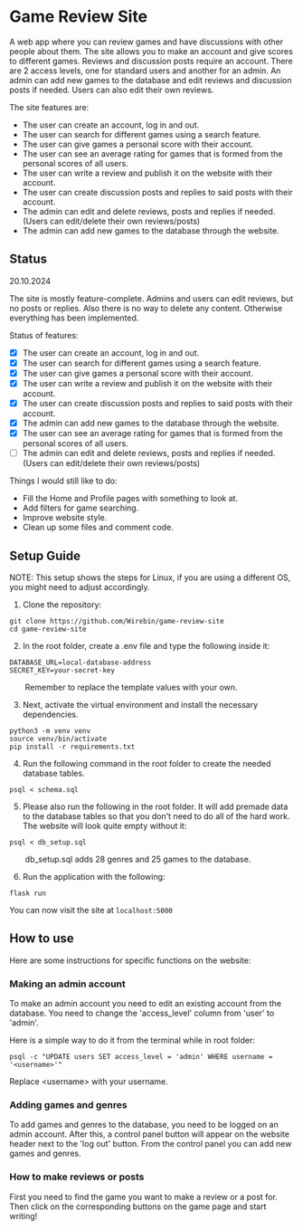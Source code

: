 # Game Review Site
A web app where you can review games and have discussions with other people about them.
The site allows you to make an account and give scores to different games. Reviews and discussion posts require an account.
There are 2 access levels, one for standard users and another for an admin. An admin can add new games to the database and 
edit reviews and discussion posts if needed. Users can also edit their own reviews.

The site features are:
* The user can create an account, log in and out.
* The user can search for different games using a search feature.
* The user can give games a personal score with their account.
* The user can see an average rating for games that is formed from the personal scores of all users.
* The user can write a review and publish it on the website with their account.
* The user can create discussion posts and replies to said posts with their account.
* The admin can edit and delete reviews, posts and replies if needed. (Users can edit/delete their own reviews/posts)
* The admin can add new games to the database through the website.

## Status

20.10.2024

The site is mostly feature-complete. Admins and users can edit reviews, but no posts or replies. Also there is no way to delete any content. Otherwise everything has been implemented.

Status of features:
- [x] The user can create an account, log in and out.
- [x] The user can search for different games using a search feature.
- [x] The user can give games a personal score with their account.
- [x] The user can write a review and publish it on the website with their account.
- [x] The user can create discussion posts and replies to said posts with their account.
- [x] The admin can add new games to the database through the website.
- [x] The user can see an average rating for games that is formed from the personal scores of all users.
- [ ] The admin can edit and delete reviews, posts and replies if needed. (Users can edit/delete their own reviews/posts)

Things I would still like to do:
* Fill the Home and Profile pages with something to look at.
* Add filters for game searching.
* Improve website style.
* Clean up some files and comment code.

## Setup Guide

NOTE: This setup shows the steps for Linux, if you are using a different OS, you might need to adjust accordingly.

1. Clone the repository:

```shell
git clone https://github.com/Wirebin/game-review-site
cd game-review-site
```

2. In the root folder, create a .env file and type the following inside it:

```
DATABASE_URL=local-database-address
SECRET_KEY=your-secret-key
```
&nbsp;&nbsp;&nbsp;&nbsp;&nbsp;&nbsp;&nbsp;Remember to replace the template values with your own.

3. Next, activate the virtual environment and install the necessary dependencies.

```shell
python3 -m venv venv
source venv/bin/activate
pip install -r requirements.txt
```

4. Run the following command in the root folder to create the needed database tables.

```shell
psql < schema.sql
```

5. Please also run the following in the root folder. It will add premade data to the database tables so that you don't need to do all of the hard work. The website will look quite empty without it:

```shell
psql < db_setup.sql
```
&nbsp;&nbsp;&nbsp;&nbsp;&nbsp;&nbsp;&nbsp;db_setup.sql adds 28 genres and 25 games to the database.

6. Run the application with the following:

```shell
flask run
```

You can now visit the site at ```localhost:5000```

## How to use

Here are some instructions for specific functions on the website:

### Making an admin account

To make an admin account you need to edit an existing account from the database.
You need to change the 'access_level' column from 'user' to 'admin'.

Here is a simple way to do it from the terminal while in root folder:

```shell
psql -c "UPDATE users SET access_level = 'admin' WHERE username = '<username>'"
```
Replace &lt;username&gt; with your username.

### Adding games and genres

To add games and genres to the database, you need to be logged on an admin account.
After this, a control panel button will appear on the website header next to the 'log out' button.
From the control panel you can add new games and genres.

### How to make reviews or posts

First you need to find the game you want to make a review or a post for. Then click on the corresponding buttons on the game page and start writing!

